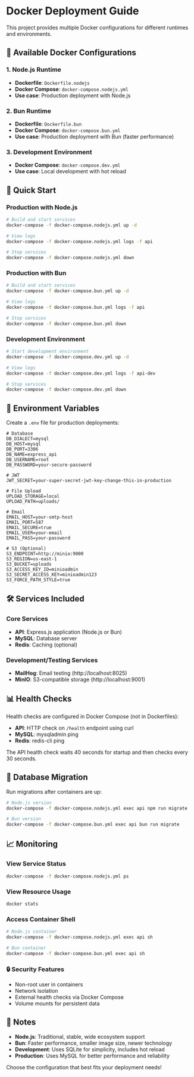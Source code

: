 # Docker Deployment Guide

This project provides multiple Docker configurations for different runtimes and environments.

## 🐳 Available Docker Configurations

### 1. Node.js Runtime
- **Dockerfile**: `Dockerfile.nodejs`
- **Docker Compose**: `docker-compose.nodejs.yml`
- **Use case**: Production deployment with Node.js

### 2. Bun Runtime
- **Dockerfile**: `Dockerfile.bun`
- **Docker Compose**: `docker-compose.bun.yml`
- **Use case**: Production deployment with Bun (faster performance)

### 3. Development Environment
- **Docker Compose**: `docker-compose.dev.yml`
- **Use case**: Local development with hot reload

## 🚀 Quick Start

### Production with Node.js
```bash
# Build and start services
docker-compose -f docker-compose.nodejs.yml up -d

# View logs
docker-compose -f docker-compose.nodejs.yml logs -f api

# Stop services
docker-compose -f docker-compose.nodejs.yml down
```

### Production with Bun
```bash
# Build and start services
docker-compose -f docker-compose.bun.yml up -d

# View logs
docker-compose -f docker-compose.bun.yml logs -f api

# Stop services
docker-compose -f docker-compose.bun.yml down
```

### Development Environment
```bash
# Start development environment
docker-compose -f docker-compose.dev.yml up -d

# View logs
docker-compose -f docker-compose.dev.yml logs -f api-dev

# Stop services
docker-compose -f docker-compose.dev.yml down
```

## 🔧 Environment Variables

Create a `.env` file for production deployments:

```env
# Database
DB_DIALECT=mysql
DB_HOST=mysql
DB_PORT=3306
DB_NAME=express_api
DB_USERNAME=root
DB_PASSWORD=your-secure-password

# JWT
JWT_SECRET=your-super-secret-jwt-key-change-this-in-production

# File Upload
UPLOAD_STORAGE=local
UPLOAD_PATH=uploads/

# Email
EMAIL_HOST=your-smtp-host
EMAIL_PORT=587
EMAIL_SECURE=true
EMAIL_USER=your-email
EMAIL_PASS=your-password

# S3 (Optional)
S3_ENDPOINT=http://minio:9000
S3_REGION=us-east-1
S3_BUCKET=uploads
S3_ACCESS_KEY_ID=minioadmin
S3_SECRET_ACCESS_KEY=minioadmin123
S3_FORCE_PATH_STYLE=true
```

## 🛠️ Services Included

### Core Services
- **API**: Express.js application (Node.js or Bun)
- **MySQL**: Database server
- **Redis**: Caching (optional)

### Development/Testing Services
- **MailHog**: Email testing (http://localhost:8025)
- **MinIO**: S3-compatible storage (http://localhost:9001)

## 📊 Health Checks

Health checks are configured in Docker Compose (not in Dockerfiles):
- **API**: HTTP check on `/health` endpoint using curl
- **MySQL**: mysqladmin ping
- **Redis**: redis-cli ping

The API health check waits 40 seconds for startup and then checks every 30 seconds.

## 🔄 Database Migration

Run migrations after containers are up:

```bash
# Node.js version
docker-compose -f docker-compose.nodejs.yml exec api npm run migrate

# Bun version
docker-compose -f docker-compose.bun.yml exec api bun run migrate
```

## 📈 Monitoring

### View Service Status
```bash
docker-compose -f docker-compose.nodejs.yml ps
```

### View Resource Usage
```bash
docker stats
```

### Access Container Shell
```bash
# Node.js container
docker-compose -f docker-compose.nodejs.yml exec api sh

# Bun container
docker-compose -f docker-compose.bun.yml exec api sh
```

### 🔒 Security Features

- Non-root user in containers
- Network isolation
- External health checks via Docker Compose
- Volume mounts for persistent data

## 📝 Notes

- **Node.js**: Traditional, stable, wide ecosystem support
- **Bun**: Faster performance, smaller image size, newer technology
- **Development**: Uses SQLite for simplicity, includes hot reload
- **Production**: Uses MySQL for better performance and reliability

Choose the configuration that best fits your deployment needs!
